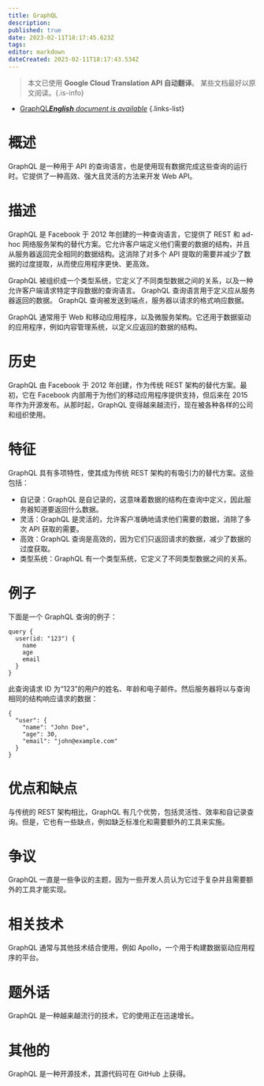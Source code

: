 ```yaml
---
title: GraphQL
description: 
published: true
date: 2023-02-11T18:17:45.623Z
tags: 
editor: markdown
dateCreated: 2023-02-11T18:17:43.534Z
---
```


> 本文已使用 **Google Cloud Translation API 自动翻译**。
某些文档最好以原文阅读。{.is-info}



- [GraphQL***English** document is available*](/en/Knowledge-base/Dictionary/graphql)
{.links-list}


# 概述
GraphQL 是一种用于 API 的查询语言，也是使用现有数据完成这些查询的运行时。它提供了一种高效、强大且灵活的方法来开发 Web API。

# 描述
GraphQL 是 Facebook 于 2012 年创建的一种查询语言，它提供了 REST 和 ad-hoc 网络服务架构的替代方案。它允许客户端定义他们需要的数据的结构，并且从服务器返回完全相同的数据结构。这消除了对多个 API 提取的需要并减少了数据的过度提取，从而使应用程序更快、更高效。

GraphQL 被组织成一个类型系统，它定义了不同类型数据之间的关系，以及一种允许客户端请求特定字段数据的查询语言。 GraphQL 查询语言用于定义应从服务器返回的数据。 GraphQL 查询被发送到端点，服务器以请求的格式响应数据。

GraphQL 通常用于 Web 和移动应用程序，以及微服务架构。它还用于数据驱动的应用程序，例如内容管理系统，以定义应返回的数据的结构。

# 历史
GraphQL 由 Facebook 于 2012 年创建，作为传统 REST 架构的替代方案。最初，它在 Facebook 内部用于为他们的移动应用程序提供支持，但后来在 2015 年作为开源发布。从那时起，GraphQL 变得越来越流行，现在被各种各样的公司和组织使用。

# 特征
GraphQL 具有多项特性，使其成为传统 REST 架构的有吸引力的替代方案。这些包括：

- 自记录：GraphQL 是自记录的，这意味着数据的结构在查询中定义，因此服务器知道要返回什么数据。
- 灵活：GraphQL 是灵活的，允许客户准确地请求他们需要的数据，消除了多次 API 获取的需要。
- 高效：GraphQL 查询是高效的，因为它们只返回请求的数据，减少了数据的过度获取。
- 类型系统：GraphQL 有一个类型系统，它定义了不同类型数据之间的关系。

# 例子
下面是一个 GraphQL 查询的例子：

```
query {
  user(id: "123") {
    name
    age
    email
  }
}
```

此查询请求 ID 为“123”的用户的姓名、年龄和电子邮件。然后服务器将以与查询相同的结构响应请求的数据：

```
{
  "user": {
    "name": "John Doe",
    "age": 30,
    "email": "john@example.com"
  }
}
```

# 优点和缺点
与传统的 REST 架构相比，GraphQL 有几个优势，包括灵活性、效率和自记录查询。但是，它也有一些缺点，例如缺乏标准化和需要额外的工具来实施。

# 争议
GraphQL 一直是一些争议的主题，因为一些开发人员认为它过于复杂并且需要额外的工具才能实现。

# 相关技术
GraphQL 通常与其他技术结合使用，例如 Apollo，一个用于构建数据驱动应用程序的平台。

# 题外话
GraphQL 是一种越来越流行的技术，它的使用正在迅速增长。

# 其他的
GraphQL 是一种开源技术，其源代码可在 GitHub 上获得。